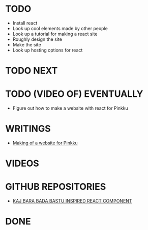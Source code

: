 # TODO

- Install react
- Look up cool elements made by other people
- Look up a tutorial for making a react site
- Roughly design the site
- Make the site
- Look up hosting options for react

# TODO NEXT

# TODO (VIDEO OF) EVENTUALLY

- Figure out how to make a website with react for Pinkku

# WRITINGS

- <a href="./texts/001.md">Making of a website for Pinkku</a>

# VIDEOS

# GITHUB REPOSITORIES

- <a href="https://github.com/pessiv/bastu-aika-react-component">KAJ BARA BADA BASTU INSPIRED REACT COMPONENT</a>

# DONE


